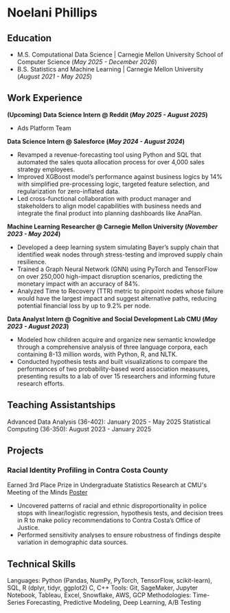 # Noelani Phillips

## Education							       		
- M.S. Computational Data Science	| Carnegie Mellon University School of Computer Science (_May 2025 - December 2026_)	 			        		
- B.S. Statistics and Machine Learning | Carnegie Mellon University (_August 2021 - May 2025_)

## Work Experience
**(Upcoming) Data Science Intern @ Reddit (_May 2025 - August 2025_)**
- Ads Platform Team
  
**Data Science Intern @ Salesforce (_May 2024 - August 2024_)**
- Revamped a revenue-forecasting tool using Python and SQL that automated the sales quota allocation process for over 4,000 sales strategy employees. 
- Improved XGBoost model’s performance against business logics by 14% with simplified pre-processing logic, targeted feature selection, and regularization for zero-inflated data.
- Led cross-functional collaboration with product manager and stakeholders to align model capabilities with business needs and integrate the final product into planning dashboards like AnaPlan. 

**Machine Learning Researcher @ Carnegie Mellon University (_November 2023 - May 2024_)**
- Developed a deep learning system simulating Bayer’s supply chain that identified weak nodes through stress-testing and improved supply chain resilience. 
- Trained a Graph Neural Network (GNN) using PyTorch and TensorFlow on over 250,000 high-impact disruption scenarios, predicting the monetary impact with an accuracy of 84%.  
- Analyzed Time to Recovery (TTR) metric to pinpoint nodes whose failure would have the largest impact and suggest alternative paths, reducing potential financial loss by up to 9.2% per node.

  
**Data Analyst Intern @ Cognitive and Social Development Lab CMU (_May 2023 - August 2023_)**
- Modeled how children acquire and organize new semantic knowledge through a comprehensive analysis of three language corpora, each containing 8-13 million words, with Python, R, and NLTK.
- Conducted hypothesis tests and built visualizations to compare the performances of two probability-based word association measures, presenting results to a lab of over 15 researchers and informing future research efforts.

## Teaching Assistantships 

Advanced Data Analysis (36-402): January 2025 - May 2025
Statistical Computing (36-350): August 2023 - January 2025 


## Projects
### Racial Identity Profiling in Contra Costa County
Earned 3rd Place Prize in Undergraduate Statistics Research at CMU's Meeting of the Minds
[Poster](https://www.stat.cmu.edu/capstoneresearch/spring2024/490files/poster2.pdf)

- Uncovered patterns of racial and ethnic disproportionality in police stops with linear/logistic regression, hypothesis tests, and decision trees in R to make policy recommendations to Contra Costa’s Office of Justice. 
- Performed sensitivity analyses to ensure robustness of findings despite variation in demographic data sources.


## Technical Skills

Languages: Python (Pandas, NumPy, PyTorch, TensorFlow, scikit-learn), SQL, R (dplyr, tidyr, ggplot2) C, C++
Tools: Git, SageMaker, Jupyter Notebook, Tableau, Excel, Snowflake, AWS, GCP
Methodologies: Time-Series Forecasting, Predictive Modeling, Deep Learning, A/B Testing




